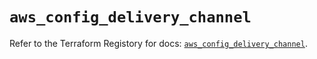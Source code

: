 # `aws_config_delivery_channel`

Refer to the Terraform Registory for docs: [`aws_config_delivery_channel`](https://www.terraform.io/docs/providers/aws/r/config_delivery_channel).

